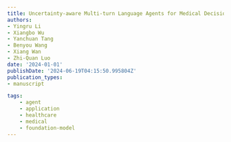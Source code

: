 ```yaml
---
title: Uncertainty-aware Multi-turn Language Agents for Medical Decision-making
authors:
- Yingru Li
- Xiangbo Wu
- Yanchuan Tang
- Benyou Wang
- Xiang Wan
- Zhi-Quan Luo
date: '2024-01-01'
publishDate: '2024-06-19T04:15:50.995804Z'
publication_types:
- manuscript

tags:
    - agent
    - application
    - healthcare
    - medical
    - foundation-model
---
```


